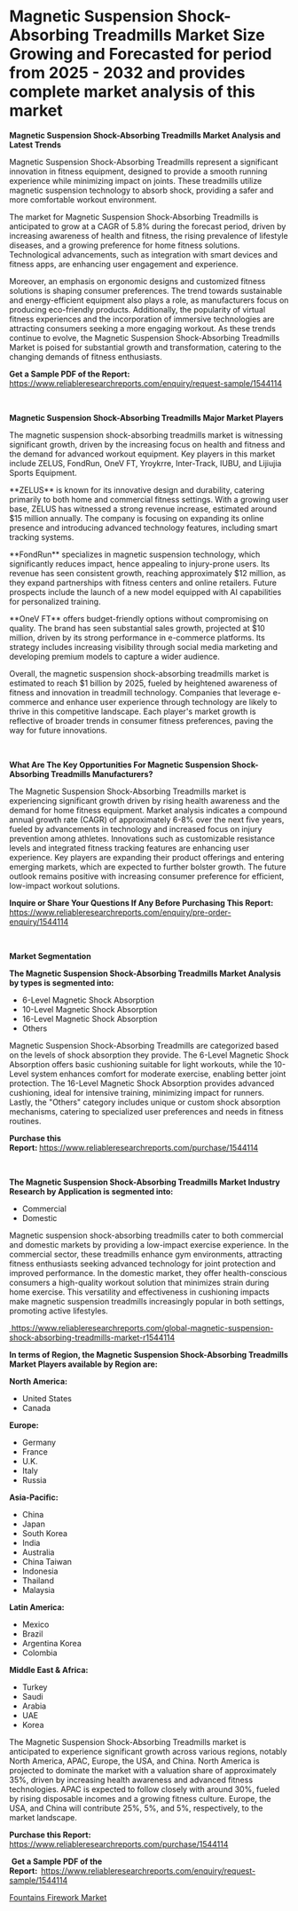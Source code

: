 <p><h1>Magnetic Suspension Shock-Absorbing Treadmills Market Size Growing and Forecasted for period from 2025 - 2032 and provides complete market analysis of this market</h1></p><p><strong>Magnetic Suspension Shock-Absorbing Treadmills Market Analysis and Latest Trends</strong></p>
<p><p>Magnetic Suspension Shock-Absorbing Treadmills represent a significant innovation in fitness equipment, designed to provide a smooth running experience while minimizing impact on joints. These treadmills utilize magnetic suspension technology to absorb shock, providing a safer and more comfortable workout environment. </p><p>The market for Magnetic Suspension Shock-Absorbing Treadmills is anticipated to grow at a CAGR of 5.8% during the forecast period, driven by increasing awareness of health and fitness, the rising prevalence of lifestyle diseases, and a growing preference for home fitness solutions. Technological advancements, such as integration with smart devices and fitness apps, are enhancing user engagement and experience. </p><p>Moreover, an emphasis on ergonomic designs and customized fitness solutions is shaping consumer preferences. The trend towards sustainable and energy-efficient equipment also plays a role, as manufacturers focus on producing eco-friendly products. Additionally, the popularity of virtual fitness experiences and the incorporation of immersive technologies are attracting consumers seeking a more engaging workout. As these trends continue to evolve, the Magnetic Suspension Shock-Absorbing Treadmills Market is poised for substantial growth and transformation, catering to the changing demands of fitness enthusiasts.</p></p>
<p><strong>Get a Sample PDF of the Report:&nbsp;</strong> <a href="https://www.reliableresearchreports.com/enquiry/request-sample/1544114?utm_campaign=2338&utm_medium=2&utm_source=Github&utm_content=ia&utm_term=09022025&utm_id=magnetic-suspension-shock-absorbing-treadmills">https://www.reliableresearchreports.com/enquiry/request-sample/1544114</a></p>
<p>&nbsp;</p>
<p><strong>Magnetic Suspension Shock-Absorbing Treadmills Major Market Players</strong></p>
<p><p>The magnetic suspension shock-absorbing treadmills market is witnessing significant growth, driven by the increasing focus on health and fitness and the demand for advanced workout equipment. Key players in this market include ZELUS, FondRun, OneV FT, Yroykrre, Inter-Track, IUBU, and Lijiujia Sports Equipment.</p><p>**ZELUS** is known for its innovative design and durability, catering primarily to both home and commercial fitness settings. With a growing user base, ZELUS has witnessed a strong revenue increase, estimated around $15 million annually. The company is focusing on expanding its online presence and introducing advanced technology features, including smart tracking systems.</p><p>**FondRun** specializes in magnetic suspension technology, which significantly reduces impact, hence appealing to injury-prone users. Its revenue has seen consistent growth, reaching approximately $12 million, as they expand partnerships with fitness centers and online retailers. Future prospects include the launch of a new model equipped with AI capabilities for personalized training.</p><p>**OneV FT** offers budget-friendly options without compromising on quality. The brand has seen substantial sales growth, projected at $10 million, driven by its strong performance in e-commerce platforms. Its strategy includes increasing visibility through social media marketing and developing premium models to capture a wider audience.</p><p>Overall, the magnetic suspension shock-absorbing treadmills market is estimated to reach $1 billion by 2025, fueled by heightened awareness of fitness and innovation in treadmill technology. Companies that leverage e-commerce and enhance user experience through technology are likely to thrive in this competitive landscape. Each player's market growth is reflective of broader trends in consumer fitness preferences, paving the way for future innovations.</p></p>
<p>&nbsp;</p>
<p><strong>What Are The Key Opportunities For Magnetic Suspension Shock-Absorbing Treadmills Manufacturers?</strong></p>
<p><p>The Magnetic Suspension Shock-Absorbing Treadmills market is experiencing significant growth driven by rising health awareness and the demand for home fitness equipment. Market analysis indicates a compound annual growth rate (CAGR) of approximately 6-8% over the next five years, fueled by advancements in technology and increased focus on injury prevention among athletes. Innovations such as customizable resistance levels and integrated fitness tracking features are enhancing user experience. Key players are expanding their product offerings and entering emerging markets, which are expected to further bolster growth. The future outlook remains positive with increasing consumer preference for efficient, low-impact workout solutions.</p></p>
<p><strong>Inquire or Share Your Questions If Any Before Purchasing This Report:</strong> <a href="https://www.reliableresearchreports.com/enquiry/pre-order-enquiry/1544114?utm_campaign=2338&utm_medium=2&utm_source=Github&utm_content=ia&utm_term=09022025&utm_id=magnetic-suspension-shock-absorbing-treadmills">https://www.reliableresearchreports.com/enquiry/pre-order-enquiry/1544114</a></p>
<p>&nbsp;</p>
<p><strong>Market Segmentation</strong></p>
<p><strong>The Magnetic Suspension Shock-Absorbing Treadmills Market Analysis by types is segmented into:</strong></p>
<p><ul><li>6-Level Magnetic Shock Absorption</li><li>10-Level Magnetic Shock Absorption</li><li>16-Level Magnetic Shock Absorption</li><li>Others</li></ul></p>
<p><p>Magnetic Suspension Shock-Absorbing Treadmills are categorized based on the levels of shock absorption they provide. The 6-Level Magnetic Shock Absorption offers basic cushioning suitable for light workouts, while the 10-Level system enhances comfort for moderate exercise, enabling better joint protection. The 16-Level Magnetic Shock Absorption provides advanced cushioning, ideal for intensive training, minimizing impact for runners. Lastly, the "Others" category includes unique or custom shock absorption mechanisms, catering to specialized user preferences and needs in fitness routines.</p></p>
<p><strong>Purchase this Report:&nbsp;</strong><a href="https://www.reliableresearchreports.com/purchase/1544114?utm_campaign=2338&utm_medium=2&utm_source=Github&utm_content=ia&utm_term=09022025&utm_id=magnetic-suspension-shock-absorbing-treadmills">https://www.reliableresearchreports.com/purchase/1544114</a></p>
<p>&nbsp;</p>
<p><strong>The Magnetic Suspension Shock-Absorbing Treadmills Market Industry Research by Application is segmented into:</strong></p>
<p><ul><li>Commercial</li><li>Domestic</li></ul></p>
<p><p>Magnetic suspension shock-absorbing treadmills cater to both commercial and domestic markets by providing a low-impact exercise experience. In the commercial sector, these treadmills enhance gym environments, attracting fitness enthusiasts seeking advanced technology for joint protection and improved performance. In the domestic market, they offer health-conscious consumers a high-quality workout solution that minimizes strain during home exercise. This versatility and effectiveness in cushioning impacts make magnetic suspension treadmills increasingly popular in both settings, promoting active lifestyles.</p></p>
<p><a href="https://www.reliableresearchreports.com/global-magnetic-suspension-shock-absorbing-treadmills-market-r1544114?utm_campaign=2338&utm_medium=2&utm_source=Github&utm_content=ia&utm_term=09022025&utm_id=magnetic-suspension-shock-absorbing-treadmills">&nbsp;https://www.reliableresearchreports.com/global-magnetic-suspension-shock-absorbing-treadmills-market-r1544114</a></p>
<p><strong>In terms of Region, the Magnetic Suspension Shock-Absorbing Treadmills Market Players available by Region are:</strong></p>
<p>
    <p> <strong> North America: </strong>
        <ul>
            <li>United States</li>
            <li>Canada</li>
        </ul>
        </p> 
    <p> <strong> Europe: </strong>
        <ul>
            <li>Germany</li>
            <li>France</li>
            <li>U.K.</li>
            <li>Italy</li>
            <li>Russia</li>
        </ul>
        </p> 
    <p> <strong> Asia-Pacific: </strong>
        <ul>
            <li>China</li>
            <li>Japan</li>
            <li>South Korea</li>
            <li>India</li>
            <li>Australia</li>
            <li>China Taiwan</li>
            <li>Indonesia</li>
            <li>Thailand</li>
            <li>Malaysia</li>
        </ul>
        </p> 
    <p> <strong> Latin America: </strong>
        <ul>
            <li>Mexico</li>
            <li>Brazil</li>
            <li>Argentina Korea</li>
            <li>Colombia</li>
        </ul>
        </p> 
    <p> <strong> Middle East & Africa: </strong>
        <ul>
            <li>Turkey</li>
            <li>Saudi</li>
            <li>Arabia</li>
            <li>UAE</li>
            <li>Korea</li>
        </ul>
    </p>
    </p>
<p><p>The Magnetic Suspension Shock-Absorbing Treadmills market is anticipated to experience significant growth across various regions, notably North America, APAC, Europe, the USA, and China. North America is projected to dominate the market with a valuation share of approximately 35%, driven by increasing health awareness and advanced fitness technologies. APAC is expected to follow closely with around 30%, fueled by rising disposable incomes and a growing fitness culture. Europe, the USA, and China will contribute 25%, 5%, and 5%, respectively, to the market landscape.</p></p>
<p><strong>Purchase this Report: </strong><a href="https://www.reliableresearchreports.com/purchase/1544114?utm_campaign=2338&utm_medium=2&utm_source=Github&utm_content=ia&utm_term=09022025&utm_id=magnetic-suspension-shock-absorbing-treadmills">https://www.reliableresearchreports.com/purchase/1544114</a></p>
<p>&nbsp;<strong>Get a Sample PDF of the Report:&nbsp;&nbsp;</strong><a href="https://www.reliableresearchreports.com/enquiry/request-sample/1544114?utm_campaign=2338&utm_medium=2&utm_source=Github&utm_content=ia&utm_term=09022025&utm_id=magnetic-suspension-shock-absorbing-treadmills">https://www.reliableresearchreports.com/enquiry/request-sample/1544114</a></p>
<p><strong></strong></p>
<p><p><a href="https://github.com/donnettaletizia/Market-Research-Report-List-1/blob/main/fountains-firework-market.md?utm_campaign=2338&utm_medium=2&utm_source=Github&utm_content=ia&utm_term=09022025&utm_id=magnetic-suspension-shock-absorbing-treadmills">Fountains Firework Market</a></p></p>